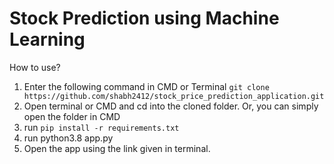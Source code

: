 # Stock Prediction using Machine Learning

How to use?
1. Enter the following command in CMD or Terminal ```git clone https://github.com/shabh2412/stock_price_prediction_application.git```
2. Open terminal or CMD and cd into the cloned folder. Or, you can simply open the folder in CMD
3. run ```pip install -r requirements.txt```
4. run python3.8 app.py
5. Open the app using the link given in terminal. 

